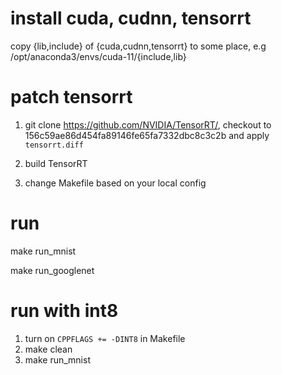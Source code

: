# install cuda, cudnn, tensorrt

copy {lib,include} of {cuda,cudnn,tensorrt} to some place, e.g
/opt/anaconda3/envs/cuda-11/{include,lib}

# patch tensorrt

1.  git clone https://github.com/NVIDIA/TensorRT/, checkout to
    156c59ae86d454fa89146fe65fa7332dbc8c3c2b and apply `tensorrt.diff`

2.  build TensorRT

3.  change Makefile based on your local config

# run

make run\_mnist

make run\_googlenet

# run with int8

1.  turn on `CPPFLAGS += -DINT8` in Makefile
2.  make clean
3.  make run\_mnist
